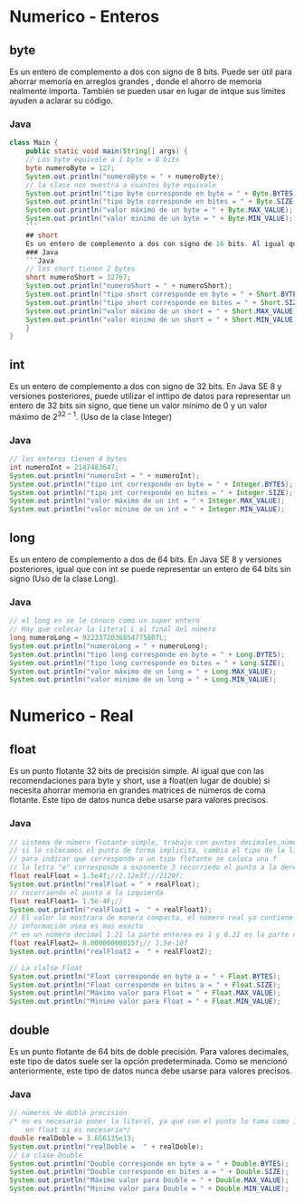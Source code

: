 # Numerico - Enteros
## byte
Es un entero de complemento a dos con signo de 8 bits. Puede ser útil para ahorrar memoria en arreglos grandes , donde el ahorro de memoria realmente importa. También se pueden usar en lugar de intque sus límites ayuden a aclarar su código.
### Java
```Java
class Main {
    public static void main(String[] args) {
    // Los byte equivale a 1 byte = 8 bits
    byte numeroByte = 127;
    System.out.println("numeroByte = " + numeroByte);
    // la clase nos muestra a cuantos byte equivale
    System.out.println("tipo byte corresponde en byte = " + Byte.BYTES);
    System.out.println("tipo byte corresponde en bites = " + Byte.SIZE);
    System.out.println("valor máximo de un byte = " + Byte.MAX_VALUE);
    System.out.println("valor minimo de un byte = " + Byte.MIN_VALUE);
    ```
    ## short
    Es un entero de complemento a dos con signo de 16 bits. Al igual que con byte, se aplican las mismas pautas: se puede usar  para ahorrar memoria en arreglos grandes, en situaciones en las que el ahorro de memoria realmente importa.
    ### Java
    ```Java
    // los short tienen 2 bytes
    short numeroShort = 32767;
    System.out.println("numeroShort = " + numeroShort);
    System.out.println("tipo short corresponde en byte = " + Short.BYTES);
    System.out.println("tipo short corresponde en bites = " + Short.SIZE);
    System.out.println("valor máximo de un short = " + Short.MAX_VALUE);
    System.out.println("valor minimo de un short = " + Short.MIN_VALUE);
    }
}
```
## int
Es un entero de complemento a dos con signo de 32 bits. En Java SE 8 y versiones posteriores, puede utilizar el inttipo de datos para representar un entero de 32 bits sin signo, que tiene un valor mínimo de 0 y un valor máximo de $2^{32 -1}$. (Uso de la clase Integer)
### Java
```Java
// los enteros tienen 4 bytes
int numeroInt = 2147483647;
System.out.println("numeroInt = " + numeroInt);
System.out.println("tipo int corresponde en byte = " + Integer.BYTES);
System.out.println("tipo int corresponde en bites = " + Integer.SIZE);
System.out.println("valor máximo de un int = " + Integer.MAX_VALUE);
System.out.println("valor minimo de un int = " + Integer.MIN_VALUE);
```
## long
Es un entero de complemento a dos de 64 bits. En Java SE 8 y versiones posteriores, igual que con int se puede representar un entero de 64 bits sin signo (Uso de la clase Long).
### Java
```Java
// el long es se le conoce como un super entero
// Hay que colocar la literal L al final del número
long numeroLong = 9223372036854775807L;
System.out.println("numeroLong = " + numeroLong);
System.out.println("tipo long corresponde en byte = " + Long.BYTES);
System.out.println("tipo long corresponde en bites = " + Long.SIZE);
System.out.println("valor máximo de un long = " + Long.MAX_VALUE);
System.out.println("valor minimo de un long = " + Long.MIN_VALUE);
```
# Numerico - Real
## float
Es un punto flotante 32 bits de precisión simple. Al igual que con las recomendaciones para byte y short, use a float(en lugar de double) si necesita ahorrar memoria en grandes matrices de números de coma flotante. Este tipo de datos nunca debe usarse para valores precisos.
### Java
```Java
// sistema de número flotante simple, trabajo con puntos decimales,número real
// si le colocamos el punto de forma implicita, cambia el tipo de la litera
// para indicar que corresponde a un tipo flotante se coloca una f
// la letra "e" corresponde a exponente 3 recorriedo el punto a la derecha
float realFloat = 1.5e4f;//2.12e3f;//2120f;
System.out.println("realFloat = " + realFloat);
// recorriendo el punto a la izquierda
float realFloat1= 1.5e-4F;//
System.out.println("realFloat1 =  " + realFloat1);
// El valor lo mostrara de manera compacta, el número real ya contiene más
// información osea es mas exacto
/* en un número decimal 1.21 la parte enterea es 1 y 0.21 es la parte decimal */ 
float realFloat2= 0.00000000015f;// 1.5e-10f
System.out.println("realFloat2 =  " + realFloat2);

// La clalse Float
System.out.println("Float corresponde en byte a = " + Float.BYTES);
System.out.println("Float corresponde en bites a = " + Float.SIZE);
System.out.println("Máximo valor para Float = " + Float.MAX_VALUE);
System.out.println("Minimo valor para Float = " + Float.MIN_VALUE);
```
## double
Es un punto flotante de 64 bits de doble precisión. Para valores decimales, este tipo de datos suele ser la opción predeterminada. Como se mencionó anteriormente, este tipo de datos nunca debe usarse para valores precisos.

### Java
```Java
// números de doble precisión
/* no es necesario poner la literal, ya qué con el punto lo toma como 15.0d
    en float si es necesario*/
double realDoble = 3.656135e13;
System.out.println("realDoble =  " + realDoble);
// La clase Double
System.out.println("Double corresponde en byte a = " + Double.BYTES);
System.out.println("Double corresponde en bites a = " + Double.SIZE);
System.out.println("Máximo valor para Double = " + Double.MAX_VALUE);
System.out.println("Minimo valor para Double = " + Double.MIN_VALUE);
```